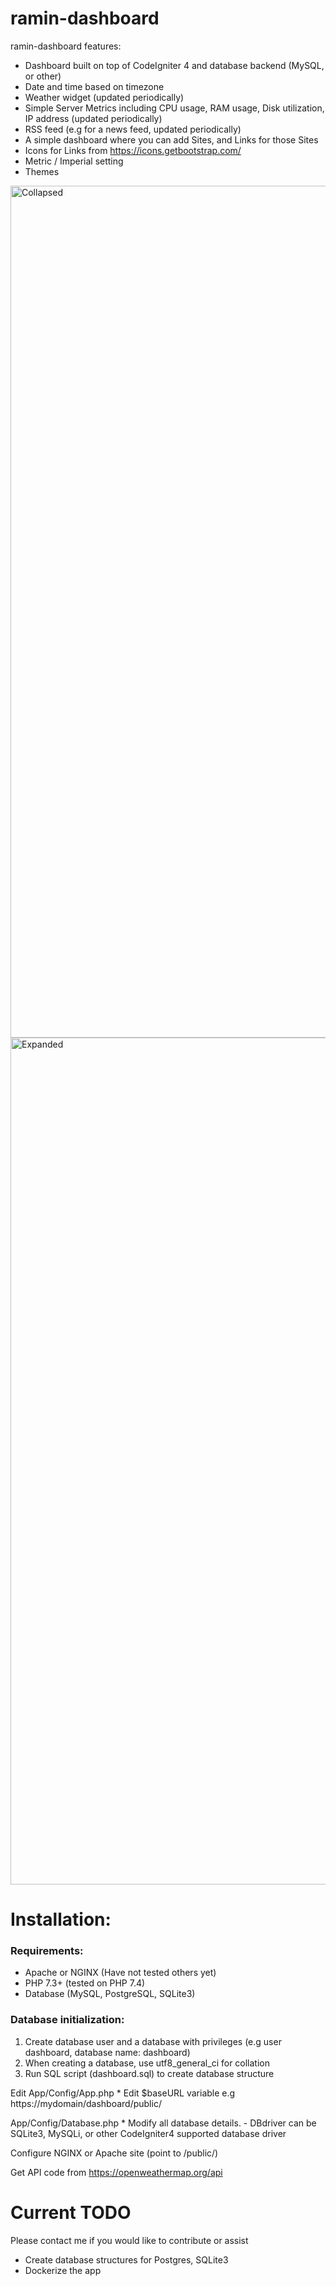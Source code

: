 # ramin-dashboard
ramin-dashboard features:
* Dashboard built on top of CodeIgniter 4 and database backend (MySQL, or other)
* Date and time based on timezone
* Weather widget (updated periodically)
* Simple Server Metrics including CPU usage, RAM usage, Disk utilization, IP address (updated periodically)
* RSS feed (e.g for a news feed, updated periodically)
* A simple dashboard where you can add Sites, and Links for those Sites
* Icons for Links from https://icons.getbootstrap.com/
* Metric / Imperial setting
* Themes 

<img width="1363" alt="Collapsed" src="https://user-images.githubusercontent.com/249256/131122882-988d768d-980c-4817-b87f-dbd28cb10f12.png">
<img width="1355" alt="Expanded" src="https://user-images.githubusercontent.com/249256/131122895-9e6ed446-186e-4feb-b3a3-bb027ec99310.png">


# Installation:
### Requirements:
* Apache or NGINX (Have not tested others yet)
* PHP 7.3+ (tested on PHP 7.4)
* Database (MySQL, PostgreSQL, SQLite3)

### Database initialization:
1. Create database user and a database with privileges (e.g user dashboard, database name: dashboard)
2. When creating a database, use utf8_general_ci for collation 	
3. Run SQL script (dashboard.sql) to create database structure

Edit
App/Config/App.php
	* Edit $baseURL variable e.g https://mydomain/dashboard/public/

App/Config/Database.php
	* Modify all database details.
		- DBdriver can be SQLite3, MySQLi, or other CodeIgniter4 supported database driver

Configure NGINX or Apache site (point to /public/)

Get API code from https://openweathermap.org/api


# Current TODO 
Please contact me if you would like to contribute or assist
* Create database structures for Postgres, SQLite3
* Dockerize the app
